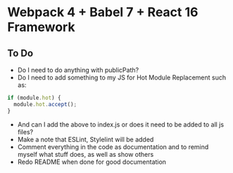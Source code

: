 # Webpack 4 + Babel 7 + React 16 Framework

## To Do

- Do I need to do anything with publicPath?
- Do I need to add something to my JS for Hot Module Replacement such as:

```javascript
if (module.hot) {
  module.hot.accept();
}
```

- And can I add the above to index.js or does it need to be added to all js files?
- Make a note that ESLint, Stylelint will be added
- Comment everything in the code as documentation and to remind myself what stuff does, as well as show others
- Redo README when done for good documentation

